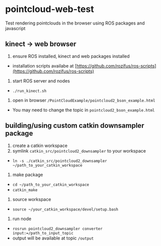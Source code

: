 # pointcloud-web-test
Test rendering pointclouds in the browser using ROS packages and javascript

## kinect -> web browser

1. ensure ROS installed, kinect and web packages installed
  + installation scripts availabe at [https://github.com/rozifus/ros-scripts](https://github.com/rozifus/ros-scripts)
1. start ROS server and nodes
  + `./run_kinect.sh`
1. open in browser `/PointCloudExample/pointcloud2_bson_example.html`
+ You may need to change the topic in `pointcloud2_bson_example.html`

## building/using custom catkin downsampler package
 
1. create a catkin workspace
1. symlink `catkin_src/pointcloud2_downsampler` to your workspace
  + `ln -s ./catkin_src/pointcloud2_downsampler ~/path_to_your_catkin_workspace`
1. make package
  + `cd ~/path_to_your_catkin_workspace`
  + `catkin_make`
1. source workspace
  + `source ~/your_catkin_workspace/devel/setup.bash`
1. run node
  + `rosrun pointcloud2_downsampler converter input:=/path_to_input_topic`
  + output will be available at topic `/output`
